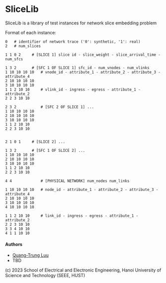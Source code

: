 # SliceLib
SliceLib is a library of test instances for network slice embedding problem


Format of each instance:

```
0   # identifier of network trace ('0': synthetic, '1': real)
2   # num_slices

1 1 0 2		# [SLICE 1] slice id - slice_weight - slice_arrival_time - num_sfcs

1 3 2  		# [SFC 1 OF SLICE 1] sfc_id - num_vnodes - num_vlinks
1 10 10 10 10	# vnode_id - attribute_1 - attribute_2 - attribute_3 - attribute_4
2 10 10 10 10
3 10 10 10 10
1 1 2 10 10     # vlink_id - ingress - egress - attribute_1 - attribute_2
2 2 3 10 10

2 3 2           # [SFC 2 OF SLICE 1] ...
1 10 10 10 10	
2 10 10 10 10
3 10 10 10 10
1 1 2 10 10		
2 2 3 10 10


2 1 0 1		# [SLICE 2] ...

1 3 2  		# [SFC 1 OF SLICE 2] ...
1 10 10 10 10	
2 10 10 10 10
3 10 10 10 10
1 1 2 10 10		
2 2 3 10 10

4 4             # [PHYSICAL NETWORK] num_nodes num_links

1 10 10 10 10	# node_id - attribute_1 - attribute_2 - attribute_3 - attribute_4	
2 10 10 10 10
3 10 10 10 10
4 10 10 10 10

1 1 2 10 10     # link_id - ingress - egress - attribute_1 - attribute_2
2 2 3 10 10
3 3 4 10 10
4 1 1 10 10

```

#### Authors
* [Quang-Trung Luu](https://luuquangtrung.github.io/)
* TBD

(c) 2023 School of Electrical and Electronic Engineering, Hanoi University of Science and Technology (SEEE, HUST)
